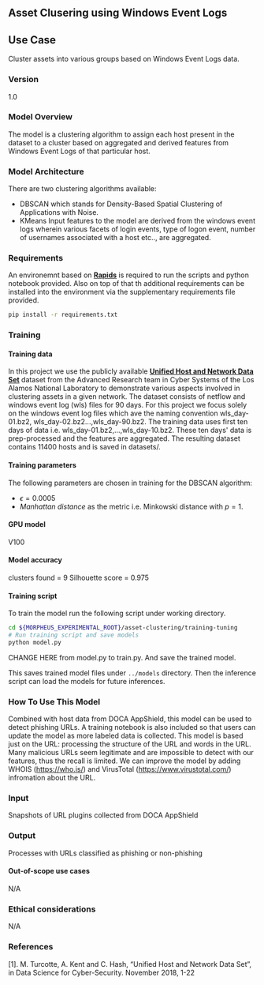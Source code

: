 ## Asset Clusering using Windows Event Logs

## Use Case
Cluster assets into various groups based on Windows Event Logs data.

### Version
1.0

### Model Overview
The model is a clustering algorithm to assign each host present in the dataset to a cluster based on aggregated and derived features from Windows Event Logs of that particular host.

### Model Architecture
There are two clustering algorithms available: 
- DBSCAN which stands for Density-Based Spatial Clustering of Applications with Noise.
- KMeans
Input features to the model are derived from the windows event logs wherein various facets of login events, type of logon event, number of usernames associated with a host etc.., are aggregated.

### Requirements
An environemnt based on __[Rapids](https://rapids.ai/pip.html)__ is required to run the scripts and python notebook provided. Also on top of that th additional requirements can be installed into the environment via the supplementary requirements file provided.

```bash
pip install -r requirements.txt
```

### Training

#### Training data
In this project we use the publicly available __[**Unified Host and Network Data Set**](https://csr.lanl.gov/data/2017/)__ dataset from the Advanced Research team in Cyber Systems of the Los Alamos National Laboratory to demonstrate various aspects involved in clustering assets in a given network.
The dataset consists of netflow and windows event log (wls) files for 90 days. For this project we focus solely on the windows event log files which ave the naming convention wls_day-01.bz2, wls_day-02.bz2...,wls_day-90.bz2. The training data uses first ten days of data i.e. wls_day-01.bz2,...,wls_day-10.bz2. These ten days' data is prep-processed and the features are aggregated. The resulting dataset contains 11400 hosts and is saved in datasets/.


#### Training parameters
The following parameters are chosen in training for the DBSCAN algorithm:
- $\epsilon=0.0005$
- *Manhattan distance* as the metric i.e. Minkowski distance with $p=1$.


#### GPU model
V100

#### Model accuracy
clusters found = 9
Silhouette score = 0.975

#### Training script

To train the model run the following script under working directory.
```bash
cd ${MORPHEUS_EXPERIMENTAL_ROOT}/asset-clustering/training-tuning
# Run training script and save models
python model.py
```
CHANGE HERE from model.py to train.py. And save the trained model.

This saves trained model files under `../models` directory. Then the inference script can load the models for future inferences.

### How To Use This Model
Combined with host data from DOCA AppShield, this model can be used to detect phishing URLs. A training notebook is also included so that users can update the model as more labeled data is collected. This model is based just on the URL: processing the structure of the URL and words in the URL. Many malicious URLs seem legitimate and are impossible to detect with our features, thus the recall is limited. We can improve the model by adding WHOIS (https://who.is/) and VirusTotal (https://www.virustotal.com/) infromation about the URL.

### Input
Snapshots of URL plugins collected from DOCA AppShield

### Output
Processes with URLs classified as phishing or non-phishing

#### Out-of-scope use cases
N/A

### Ethical considerations
N/A

### References
[1]. M. Turcotte, A. Kent and C. Hash, “Unified Host and Network Data Set”, in Data Science for Cyber-Security. November 2018, 1-22
